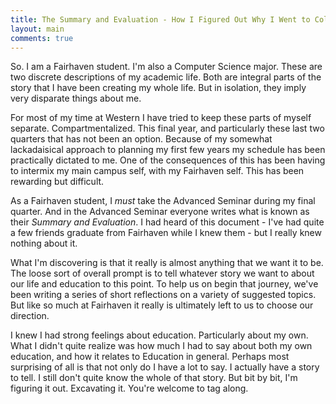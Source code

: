 ```yaml
---
title: The Summary and Evaluation - How I Figured Out Why I Went to College
layout: main
comments: true
---
```


So. I am a Fairhaven student. I'm also a Computer Science major. These
are two discrete descriptions of my academic life. Both are integral
parts of the story that I have been creating my whole life. But in
isolation, they imply very disparate things about me.

For most of my time at Western I have tried to keep these parts of
myself separate. Compartmentalized. This final year, and particularly
these last two quarters that has not been an option. Because of my
somewhat lackadaisical approach to planning my first few years my
schedule has been practically dictated to me. One of the consequences
of this has been having to intermix my main campus self, with my
Fairhaven self. This has been rewarding but difficult.

As a Fairhaven student, I _must_ take the Advanced Seminar during my
final quarter. And in the Advanced Seminar everyone writes what is
known as their _Summary and Evaluation_. I had heard of this document -
I've had quite a few friends graduate from Fairhaven while I knew
them - but I really knew nothing about it.

What I'm discovering is that it really is almost anything that we want
it to be. The loose sort of overall prompt is to tell whatever story
we want to about our life and education to this point. To help us on
begin that journey, we've been writing a series of short reflections
on a variety of suggested topics. But like so much at Fairhaven it
really is ultimately left to us to choose our direction.

I knew I had strong feelings about education.  Particularly about my
own. What I didn't quite realize was how much I had to say about both
my own education, and how it relates to Education in general. Perhaps
most surprising of all is that not only do I have a lot to say. I
actually have a story to tell. I still don't quite know the whole of
that story.  But bit by bit, I'm figuring it out. Excavating
it. You're welcome to tag along.
